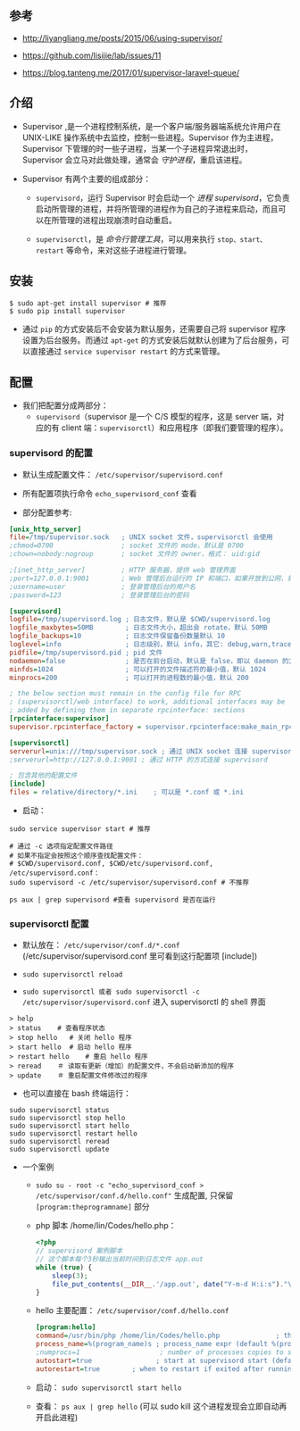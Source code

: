 ## 参考
* http://liyangliang.me/posts/2015/06/using-supervisor/

* https://github.com/lisijie/lab/issues/11  

* https://blog.tanteng.me/2017/01/supervisor-laravel-queue/


## 介绍
* Supervisor ,是一个进程控制系统，是一个客户端/服务器端系统允许用户在UNIX-LIKE 操作系统中去监控，控制一些进程。Supervisor 作为主进程，Supervisor 下管理的时一些子进程，当某一个子进程异常退出时，Supervisor 会立马对此做处理，通常会 _守护进程_，重启该进程。

* Supervisor 有两个主要的组成部分：
    * `supervisord`，运行 Supervisor 时会启动一个 _进程 supervisord_，它负责启动所管理的进程，并将所管理的进程作为自己的子进程来启动，而且可以在所管理的进程出现崩溃时自动重启。
    
    * `supervisorctl`，是 _命令行管理工具_，可以用来执行 `stop、start、restart` 等命令，来对这些子进程进行管理。


## 安装
```
$ sudo apt-get install supervisor # 推荐
$ sudo pip install supervisor
```

* 通过 `pip` 的方式安装后不会安装为默认服务，还需要自己将 supervisor 程序设置为后台服务。而通过 `apt-get` 的方式安装后就默认创建为了后台服务，可以直接通过 `service supervisor restart` 的方式来管理。


## 配置
* 我们把配置分成两部分：
    * `supervisord`（supervisor 是一个 C/S 模型的程序，这是 server 端，对应的有 client 端：`supervisorctl`）和应用程序（即我们要管理的程序）。

### supervisord 的配置
* 默认生成配置文件： `/etc/supervisor/supervisord.conf`

* 所有配置项执行命令 `echo_supervisord_conf` 查看

* 部分配置参考:
```ini
[unix_http_server]
file=/tmp/supervisor.sock   ; UNIX socket 文件，supervisorctl 会使用
;chmod=0700                 ; socket 文件的 mode，默认是 0700
;chown=nobody:nogroup       ; socket 文件的 owner，格式： uid:gid

;[inet_http_server]         ; HTTP 服务器，提供 web 管理界面
;port=127.0.0.1:9001        ; Web 管理后台运行的 IP 和端口，如果开放到公网，需要注意安全性
;username=user              ; 登录管理后台的用户名
;password=123               ; 登录管理后台的密码

[supervisord]
logfile=/tmp/supervisord.log ; 日志文件，默认是 $CWD/supervisord.log
logfile_maxbytes=50MB        ; 日志文件大小，超出会 rotate，默认 50MB
logfile_backups=10           ; 日志文件保留备份数量默认 10
loglevel=info                ; 日志级别，默认 info，其它: debug,warn,trace
pidfile=/tmp/supervisord.pid ; pid 文件
nodaemon=false               ; 是否在前台启动，默认是 false，即以 daemon 的方式启动
minfds=1024                  ; 可以打开的文件描述符的最小值，默认 1024
minprocs=200                 ; 可以打开的进程数的最小值，默认 200

; the below section must remain in the config file for RPC
; (supervisorctl/web interface) to work, additional interfaces may be
; added by defining them in separate rpcinterface: sections
[rpcinterface:supervisor]
supervisor.rpcinterface_factory = supervisor.rpcinterface:make_main_rpcinterface

[supervisorctl]
serverurl=unix:///tmp/supervisor.sock ; 通过 UNIX socket 连接 supervisord，路径与 unix_http_server 部分的 file 一致
;serverurl=http://127.0.0.1:9001 ; 通过 HTTP 的方式连接 supervisord

; 包含其他的配置文件
[include]
files = relative/directory/*.ini    ; 可以是 *.conf 或 *.ini
```

* 启动：
```
sudo service supervisor start # 推荐

# 通过 -c 选项指定配置文件路径
# 如果不指定会按照这个顺序查找配置文件：
# $CWD/supervisord.conf, $CWD/etc/supervisord.conf, /etc/supervisord.conf：
sudo supervisord -c /etc/supervisor/supervisord.conf # 不推荐

ps aux | grep supervisord #查看 supervisord 是否在运行
```

### supervisorctl 配置
* 默认放在： `/etc/supervisor/conf.d/*.conf` (/etc/supervisor/supervisord.conf 里可看到这行配置项 [include])

* `sudo supervisorctl reload`

* `sudo supervisorctl 或者 sudo supervisorctl -c /etc/supervisor/supervisord.conf` 进入 supervisorctl 的 shell 界面
```shell
> help
> status    # 查看程序状态
> stop hello   # 关闭 hello 程序
> start hello  # 启动 hello 程序
> restart hello    # 重启 hello 程序
> reread    ＃ 读取有更新（增加）的配置文件，不会启动新添加的程序
> update    ＃ 重启配置文件修改过的程序
```

* 也可以直接在 bash 终端运行：
```shell
sudo supervisorctl status
sudo supervisorctl stop hello
sudo supervisorctl start hello
sudo supervisorctl restart hello
sudo supervisorctl reread
sudo supervisorctl update
```

* 一个案例
    * `sudo su - root -c "echo_supervisord_conf > /etc/supervisor/conf.d/hello.conf"` 生成配置, 只保留 `[program:theprogramname]` 部分

    * php 脚本 /home/lin/Codes/hello.php：
        ```php
        <?php
        // supervisord 案例脚本
        // 这个脚本每个3秒输出当前时间到日志文件 app.out
        while (true) {
            sleep(3);
            file_put_contents(__DIR__.'/app.out', date("Y-m-d H:i:s")."\n", FILE_APPEND);
        }
        ```    

    * hello 主要配置： `/etc/supervisor/conf.d/hello.conf `
        ```ini
        [program:hello]
        command=/usr/bin/php /home/lin/Codes/hello.php              ; the program (relative uses PATH, can take args)
        process_name=%(program_name)s ; process_name expr (default %(program_name)s)
        ;numprocs=1                    ; number of processes copies to start (def 1)
        autostart=true                ; start at supervisord start (default: true)
        autorestart=true        ; when to restart if exited after running (def: unexpected)
        ```

    * 启动： `sudo supervisorctl start hello`

    * 查看： `ps aux | grep hello` (可以 sudo kill 这个进程发现会立即自动再开启此进程)
